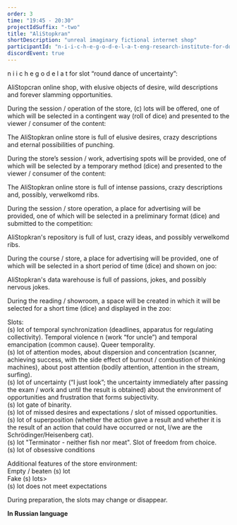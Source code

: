 ```yaml
---
order: 3
time: "19:45 - 20:30"
projectIdSuffix: "-two"
title: "AliStopkran"
shortDescription: "unreal imaginary fictional internet shop"
participantId: "n-i-i-c-h-e-g-o-d-e-l-a-t-eng-research-institute-for-doing-nothing"
discordEvent: true
---
```


n i i c h e g o d e l a t for slot “round dance of uncertainty”:

AliStopcran online shop, with elusive objects of desire, wild descriptions and forever slamming opportunities.

During the session / operation of the store, (c) lots will be offered, one of which will be selected in a contingent way (roll of dice) and presented to the viewer / consumer of the content:

The AliStopkran online store is full of elusive desires, crazy descriptions and eternal possibilities of punching.

During the store’s session / work, advertising spots will be provided, one of which will be selected by a temporary method (dice) and presented to the viewer / consumer of the content:

The AliStopkran online store is full of intense passions, crazy descriptions and, possibly, verwelkomd ribs.

During the session / store operation, a place for advertising will be provided, one of which will be selected in a preliminary format (dice) and submitted to the competition:

AliStopkran's repository is full of lust, crazy ideas, and possibly verwelkomd ribs.

During the course / store, a place for advertising will be provided, one of which will be selected in a short period of time (dice) and shown on joo:

AliStopkran's data warehouse is full of passions, jokes, and possibly nervous jokes.

During the reading / showroom, a space will be created in which it will be selected for a short time (dice) and displayed in the zoo:

Slots:  
(s) lot of temporal synchronization (deadlines, apparatus for regulating collectivity). Temporal violence n (work “for uncle”) and temporal emancipation (common cause). Queer temporality.  
(s) lot of attention modes, about dispersion and concentration (scanner, achieving success, with the side effect of burnout / combustion of thinking machines), about post attention (bodily attention, attention in the stream, surfing).  
(s) lot of uncertainty (“I just look”; the uncertainty immediately after passing the exam / work and until the result is obtained) about the environment of opportunities and frustration that forms subjectivity.  
(s) lot  gate of binarity.  
(s) lot of missed desires and expectations / slot of missed opportunities.  
(s) lot of superposition (whether the action gave a result and whether it is the result of an action that could have occurred or not, I/we are the Schrödinger/Heisenberg cat).  
(s) lot "Terminator - neither fish nor meat". Slot of freedom from choice.  
(s) lot of obsessive conditions

Additional features of the store environment:  
Empty / beaten (s) lot  
Fake (s) lots>  
(s) lot does not meet expectations

During preparation, the slots may change or disappear.

 **In Russian language**
